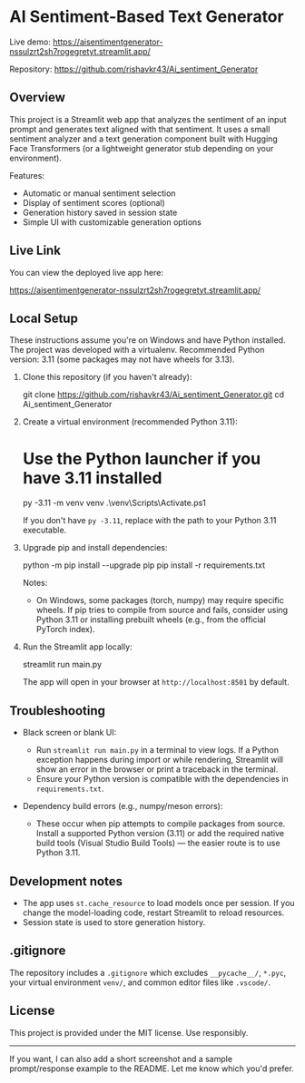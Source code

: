 # AI Sentiment-Based Text Generator

Live demo: https://aisentimentgenerator-nssulzrt2sh7rogegretyt.streamlit.app/

Repository: https://github.com/rishavkr43/Ai_sentiment_Generator

## Overview

This project is a Streamlit web app that analyzes the sentiment of an input prompt and generates text aligned with that sentiment. It uses a small sentiment analyzer and a text generation component built with Hugging Face Transformers (or a lightweight generator stub depending on your environment).

Features:
- Automatic or manual sentiment selection
- Display of sentiment scores (optional)
- Generation history saved in session state
- Simple UI with customizable generation options

## Live Link

You can view the deployed live app here:

https://aisentimentgenerator-nssulzrt2sh7rogegretyt.streamlit.app/

## Local Setup

These instructions assume you're on Windows and have Python installed. The project was developed with a virtualenv. Recommended Python version: 3.11 (some packages may not have wheels for 3.13).

1. Clone this repository (if you haven't already):

	git clone https://github.com/rishavkr43/Ai_sentiment_Generator.git
	cd Ai_sentiment_Generator

2. Create a virtual environment (recommended Python 3.11):

	# Use the Python launcher if you have 3.11 installed
	py -3.11 -m venv venv
	.\venv\Scripts\Activate.ps1

	If you don't have `py -3.11`, replace with the path to your Python 3.11 executable.

3. Upgrade pip and install dependencies:

	python -m pip install --upgrade pip
	pip install -r requirements.txt

	Notes:
	- On Windows, some packages (torch, numpy) may require specific wheels. If pip tries to compile from source and fails, consider using Python 3.11 or installing prebuilt wheels (e.g., from the official PyTorch index).

4. Run the Streamlit app locally:

	streamlit run main.py

	The app will open in your browser at `http://localhost:8501` by default.

## Troubleshooting

- Black screen or blank UI:
  - Run `streamlit run main.py` in a terminal to view logs. If a Python exception happens during import or while rendering, Streamlit will show an error in the browser or print a traceback in the terminal.
  - Ensure your Python version is compatible with the dependencies in `requirements.txt`.

- Dependency build errors (e.g., numpy/meson errors):
  - These occur when pip attempts to compile packages from source. Install a supported Python version (3.11) or add the required native build tools (Visual Studio Build Tools) — the easier route is to use Python 3.11.

## Development notes

- The app uses `st.cache_resource` to load models once per session. If you change the model-loading code, restart Streamlit to reload resources.
- Session state is used to store generation history.

## .gitignore

The repository includes a `.gitignore` which excludes `__pycache__/`, `*.pyc`, your virtual environment `venv/`, and common editor files like `.vscode/`.

## License

This project is provided under the MIT license. Use responsibly.

---

If you want, I can also add a short screenshot and a sample prompt/response example to the README. Let me know which you'd prefer.
